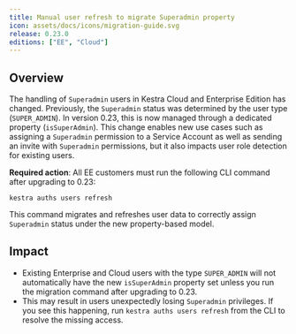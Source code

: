 ```yaml
---
title: Manual user refresh to migrate Superadmin property
icon: assets/docs/icons/migration-guide.svg
release: 0.23.0
editions: ["EE", "Cloud"]
---
```


## Overview

The handling of `Superadmin` users in Kestra Cloud and Enterprise Edition has changed. Previously, the `Superadmin` status was determined by the user type (`SUPER_ADMIN`). In version 0.23, this is now managed through a dedicated property (`isSuperAdmin`). This change enables new use cases such as assigning a `Superadmin` permission to a Service Account as well as sending an invite with `Superadmin` permissions, but it also impacts user role detection for existing users.

**Required action**:
All EE customers must run the following CLI command after upgrading to 0.23:

```shell
kestra auths users refresh
```

This command migrates and refreshes user data to correctly assign `Superadmin` status under the new property-based model.

## Impact

- Existing Enterprise and Cloud users with the type `SUPER_ADMIN` will not automatically have the new `isSuperAdmin` property set unless you run the migration command after upgrading to 0.23.
- This may result in users unexpectedly losing `Superadmin` privileges. If you see this happening, run `kestra auths users refresh` from the CLI to resolve the missing access.



